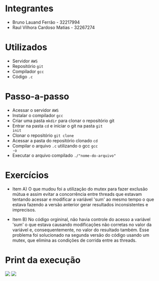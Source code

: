 # Integrantes

- Bruno Lauand Ferrão - 32217994
- Raul Vilhora Cardoso Matias - 32267274

# Utilizados

- Servidor <code>AWS</code>
- Repositório <code>git</code>
- Compilador <code>gcc</code>
- Código <code>.c</code>

# Passo-a-passo

- Acessar o servidor <code>AWS</code>
- Instalar o compilador <code>gcc</code>
- Criar uma pasta <code>mkdir</code> para clonar o repositório git
- Entrar na pasta <code>cd</code> e iniciar o git na pasta <code>git init</code>
- Clonar o repositório <code>git clone</code>
- Acessar a pasta do repositório clonado <code>cd</code>
- Compilar o arquivo <code>.c</code> utilizando o gcc <code>gcc -o</code>
- Executar o arquivo compilado <code>./"nome-do-arquivo"</code>


# Exercícios

- Item A) O que mudou foi a utilização do mutex para fazer exclusão mútua e assim evitar a concorrência entre threads que estavam tentando acessar e modificar a variável 'sum' ao mesmo tempo o que estava fazendo a versão anterior gerar resultados inconsistentes e imprecisos.

- Item B) No código orgininal, não havia controle do acesso a variável 'sum' o que estava causando modificações não corretas no valor da variável e, consequentemente, no valor do resultado também. Esse problema foi solucionado na segunda versão do código usando um mutex, que elimina as condições de corrida entre as threads.


# Print da execução


<img src="/Prints/execucao.png">

<img src="/Prints/execucao2.png">
